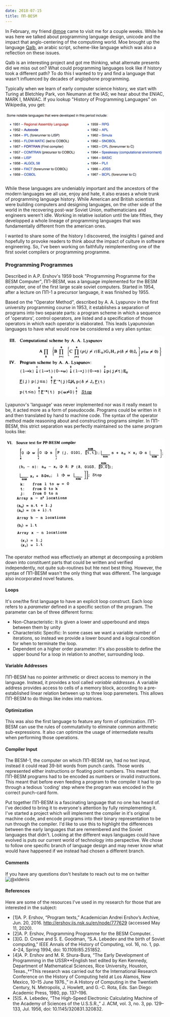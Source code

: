 ```yaml
---
date: 2018-07-15
title: ПП-BESM
---
```


In February, my friend [\@moe](https://github.com/mac-adam-chaieb) came to visit me for a couple weeks. While he was here we talked about programming language design, unicode and the impact that anglo-centering of the computinng world. Moe brought up the language [Qalb](https://github.com/nasser/---), an arabic script, scheme-like language which was also a reflection on these issues.

Qalb is an interesting project and got me thinking, what alternate presents did we miss out on? What could programming languages look like if history took a different path? To do this I wanted to try and find a language that wasn't influenced by decades of anglophone programming.

Typically when we learn of early computer science history, we start with Turing at Bletchley Park, von Neumann at the IAS; we hear about the ENIAC, MARK I, MANIAC. If you lookup "History of Programming Languages" on Wikipedia, you get:

![first programming languages](/images/first-programming-languages.png)

While these languages are undeniably important and the ancestors of the modern languages we all use, enjoy and hate, it also erases a whole trunk of programming language history. While American and British scientists were building computers and designing languages, on the other side of the world in the recovering post-war Soviet Union, mathematicians and engineers weren't idle. Working in relative isolation until the late fifties, they developped a whole lineage of programming languages that was fundamentally different from the american ones.

I wanted to share some of the history I discovered, the insights I gained and hopefully to provoke readers to think about the impact of culture in software engineering. So, I've been working on faithfully reimplementing one of the first soviet compilers or programming programme.

### Programming Programmes

Described in A.P. Ershov's 1959 book "Programming Programme for the BESM Computer", ПП-BESM, was a language implemented for the BESM computer, one of the first large scale soviet computers. Started in 1954, after a lecture on ПП-1 a precursor language, it was finished by 1955.

Based on the "Operator Method", described by A. A. Lyapunov in the first university programming course in 1953, it establishes a separation of programs into two separate parts: a program scheme in which a sequence of 'operators', control operators, are listed and a specification of those operators in which each operator is elaborated. This leads Lyapunovian languages to have what would now be considered a very alien syntax:

![Lyapunov's Program Scheme Notation](/images/lyapunov-scheme.png)

Lyapunov's 'language' was never implemented nor was it really meant to be, it acted more as a form of pseudocode. Programs could be written in it and then translated by hand to machine code. The syntax of the operator method made reasoning about and constructing programs simpler. In ПП-BESM, this strict separation was perfectly maintained so the same program looks like:

![PP-BESM equivalent](/images/pp-besm.png)

The operator method was effectively an attempt at decomposing a problem down into constituent parts that could be written and verified independently, not quite sub-routines but hte next best thing. However, the syntax of ПП-BESM wasn't the only thing that was different. The language also incorporated novel features.

#### Loops

It's one/the first language to have an explicit loop construct. Each loop refers to a _parameter_ defined in a specific section of the program. The parameter can be of three different forms:

- Non-Characteristic: It is given a lower and upperbound and steps between them by unity
- Characteristic Specific: In some cases we want a variable number of iterations, so instead we provide a lower bound and a logical condition for when to terminate the loop.
- Dependent on a higher order parameter: It's also possible to define the upper bound for a loop in relation to another, surrounding loop.

#### Variable Addresses

ПП-BESM has no pointer arithmetic or direct access to memory in the language. Instead, it provides a tool called _variable addresses_. A variable address provides access to cells of a memory block, according to a pre-established linear relation between up to three loop paremeters. This allows ПП-BESM to do things like index into matrices.

#### Optimization

This was also the first language to feature any form of optimization. ПП-BESM can use the rules of commutativity to eliminate common arithmetic sub-expressions. It also can optimize the usage of intermediate results when performing those operations.

#### Compiler Input

The BESM-1, the computer on which ПП-BESM ran, had no text input, instead it could read 39-bit words from punch cards. Those words  represented either instructions or floating point numbers. This meant that ПП-BESM programs had to be encoded as numbers or invalid instructions. This meant that before even feeding a program to the compiler it had to go through a tedious 'coding' step where the program was encoded in the correct punch-card form.

Put together ПП-BESM is a fascinating language that no one has heard of. I've decided to bring it to everyone's attention by fully reimplementing it. I've started a project which will implement the compiler in it's original machine code, and encode programs into their binary representation to be run through the compiler. I'd like to use this to highlight the differences between the early languages that are remembered and the Soviet languages that didn't. Looking at the different ways languages could have evolved is puts our current world of technology into perspective. We chose to follow one specific branch of language design and may never know what would have happened if we instead had chosen a different branch.

#### Comments

If you have any questions don't hesitate to reach out to me on twitter ![@xldenis](https://twitter.com/xldenis)

#### References

Here are some of the resources I've used in my research for those that are interested in the subject:

- [1]A. P. Ershov, “Program texts,” Academician Andrei Ershov’s Archive, Jun. 20, 2016. http://ershov.iis.nsk.su/en/node/777629 (accessed May 11, 2020).
- [2]A. P. Ershov, Programming Programme for the BESM Computer. .
- [3]G. D. Crowe and S. E. Goodman, “S.A. Lebedev and the birth of Soviet computing,” IEEE Annals of the History of Computing, vol. 16, no. 1, pp. 4–24, Spring 1994, doi: 10.1109/85.251852.
- [4]A. P. Ershov and M. R. Shura-Bura, “The Early Development of Programming in the USSR**English text edited by Ken Kennedy, Department of Mathematical Sciences, Rice University, Houston, Texas.,††This research was carried out for the International Research Conference on the History of Computing held at Los Alamos, New Mexico, 10–15 June 1976.,” in A History of Computing in the Twentieth Century, N. Metropolis, J. Howlett, and G.-C. Rota, Eds. San Diego: Academic Press, 1980, pp. 137–196.
- [5]S. A. Lebedev, “The High-Speed Electronic Calculating Machine of the Academy of Sciences of the U.S.S.R.,” J. ACM, vol. 3, no. 3, pp. 129–133, Jul. 1956, doi: 10.1145/320831.320832.

